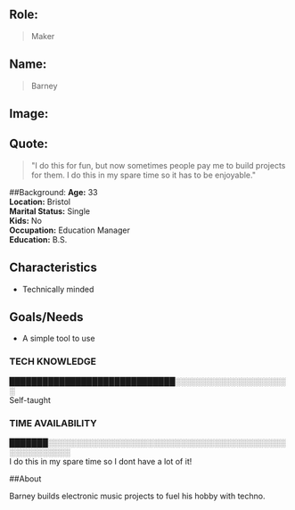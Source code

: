 ## Role:
> Maker
> 
## Name:
> Barney
> 
## Image: 


## Quote:

> "I do this for fun, but now sometimes people pay me to build projects for them. I do this in my spare time so it has to be enjoyable."

##Background:
**Age:** 33<br> 
**Location:** Bristol<br> 
**Marital Status:** Single<br> 
**Kids:** No<br> 
**Occupation:** Education Manager<br> 
**Education:** B.S.

## Characteristics
* Technically minded

## Goals/Needs

* A simple tool to use


### TECH KNOWLEDGE
██████████████████████████████░░░░░░░░░░░░░░░░░░░░░<br> 
Self-taught

### TIME AVAILABILITY 
███████░░░░░░░░░░░░░░░░░░░░░░░░░░░░░░░░░░░░░░░░░░░░░░░░░░░░░░<br> 
I do this in my spare time so I dont have a lot of it!


##About

Barney builds electronic music projects to fuel his hobby with techno. 